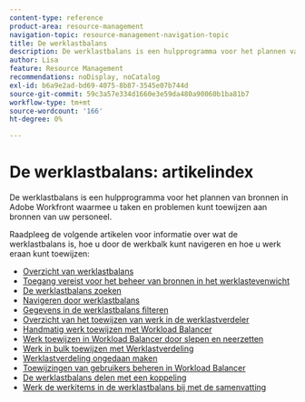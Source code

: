 ```yaml
---
content-type: reference
product-area: resource-management
navigation-topic: resource-management-navigation-topic
title: De werklastbalans
description: De werklastbalans is een hulpprogramma voor het plannen van bronnen in Adobe Workfront waarmee u taken en problemen kunt toewijzen aan bronnen van uw personeel.
author: Lisa
feature: Resource Management
recommendations: noDisplay, noCatalog
exl-id: b6a9e2ad-bd69-4075-8b87-3545e07b744d
source-git-commit: 59c3a57e334d1660e3e59da480a90060b1ba81b7
workflow-type: tm+mt
source-wordcount: '166'
ht-degree: 0%

---
```


# De werklastbalans: artikelindex

<!--Audited: 12/2023-->

De werklastbalans is een hulpprogramma voor het plannen van bronnen in Adobe Workfront waarmee u taken en problemen kunt toewijzen aan bronnen van uw personeel.

Raadpleeg de volgende artikelen voor informatie over wat de werklastbalans is, hoe u door de werkbalk kunt navigeren en hoe u werk eraan kunt toewijzen:

* [Overzicht van werklastbalans](../../resource-mgmt/workload-balancer/overview-workload-balancer.md)
* [Toegang vereist voor het beheer van bronnen in het werklastevenwicht](../../resource-mgmt/workload-balancer/access-needed-manage-resources-balancer.md)
* [De werklastbalans zoeken](../../resource-mgmt/workload-balancer/locate-workload-balancer.md)
* [Navigeren door werklastbalans](../../resource-mgmt/workload-balancer/navigate-the-workload-balancer.md)
* [Gegevens in de werklastbalans filteren](../../resource-mgmt/workload-balancer/filter-information-workload-balancer.md)
* [Overzicht van het toewijzen van werk in de werklastverdeler](../../resource-mgmt/workload-balancer/assign-work-in-workload-balancer.md)
* [Handmatig werk toewijzen met Workload Balancer](../../resource-mgmt/workload-balancer/assign-work-in-workload-balancer-manually.md)
* [Werk toewijzen in Workload Balancer door slepen en neerzetten](../../resource-mgmt/workload-balancer/assign-work-in-workload-balancer-by-drag-and-drop.md)
* [Werk in bulk toewijzen met Werklastverdeling](../../resource-mgmt/workload-balancer/assign-work-in-workload-balancer-in-bulk.md)
* [Werklastverdeling ongedaan maken](../../resource-mgmt/workload-balancer/unassign-work-in-workload-balancer.md)
* [Toewijzingen van gebruikers beheren in Workload Balancer](../../resource-mgmt/workload-balancer/manage-user-allocations-workload-balancer.md)
* [De werklastbalans delen met een koppeling](../../resource-mgmt/workload-balancer/share-link-for-workload-balancer.md)
* [Werk de werkitems in de werklastbalans bij met de samenvatting](../../resource-mgmt/workload-balancer/update-items-in-summary-panel-in-workload-balancer.md)
